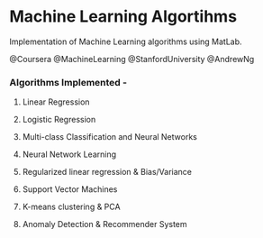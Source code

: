 # Machine Learning Algortihms
 Implementation of Machine Learning algorithms using MatLab.
 
 @Coursera @MachineLearning @StanfordUniversity @AndrewNg

### Algorithms Implemented -

1. Linear Regression 

2. Logistic Regression 

3. Multi-class Classification and Neural Networks

4. Neural Network Learning

5. Regularized linear regression & Bias/Variance

6. Support Vector Machines

7. K-means clustering & PCA

8. Anomaly Detection & Recommender System

